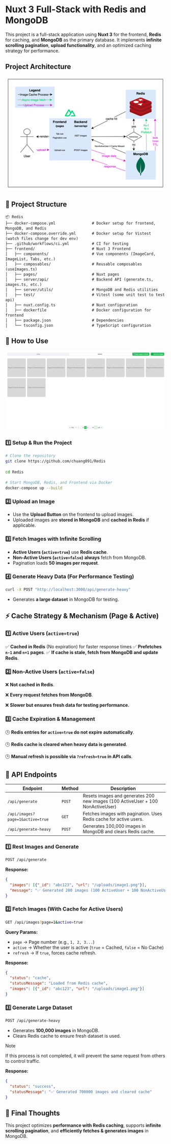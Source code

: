 # **Nuxt 3 Full-Stack with Redis and MongoDB**

This project is a full-stack application using **Nuxt 3** for the frontend, **Redis** for caching, and **MongoDB** as the primary database. It implements **infinite scrolling pagination**, **upload functionality**, and an optimized caching strategy for performance.

## **Project Architecture**

![alt text](arc.png)

## **📂 Project Structure**

```text
📦 Redis
├── docker-compose.yml                # Docker setup for frontend, MongoDB, and Redis
├── docker-compose.override.yml       # Docker setup for Vistest (watch files change for dev env)
├── .github/workflows/ci.yml          # CI for testing
├── frontend/                         # Nuxt 3 Frontend
│   ├── components/                   # Vue components (ImageCard, ImageList, Tabs, etc.)
│   ├── composables/                  # Reusable composables (useImages.ts)
│   ├── pages/                        # Nuxt pages
│   ├── server/api/                   # Backend API (generate.ts, images.ts, etc.)
│   ├── server/utils/                 # MongoDB and Redis utilities
│   ├── test/                         # Vitest (some unit test to test api)
│   ├── nuxt.config.ts                # Nuxt configuration
│   ├── dockerfile                    # Docker configuration for frontend
│   ├── package.json                  # Dependencies
│   └── tsconfig.json                 # TypeScript configuration
```

## **🚀 How to Use**

![alt text](image.png)

### **1️⃣ Setup & Run the Project**

```sh
# Clone the repository
git clone https://github.com/chuang091/Redis

cd Redis

# Start MongoDB, Redis, and Frontend via Docker
docker-compose up --build
```

### **2️⃣ Upload an Image**

- Use the **Upload Button** on the frontend to upload images.
- Uploaded images are **stored in MongoDB** and **cached in Redis** if applicable.

### **3️⃣ Fetch Images with Infinite Scrolling**

- **Active Users (`active=true`)** use **Redis cache**.
- **Non-Active Users (`active=false`)** **always** fetch from MongoDB.
- Pagination loads **50 images per request**.

### **4️⃣ Generate Heavy Data** (For Performance Testing)

```sh
curl -X POST "http://localhost:3000/api/generate-heavy"
```

- Generates **a large dataset** in MongoDB for testing.

## **⚡ Cache Strategy & Mechanism (Page & Active)**

### **1️⃣ Active Users (`active=true`)**

✅ **Cached in Redis** (No expiration) for faster response times
✅ **Prefetches `n-1` and `n+1` pages**.
✅ **If cache is stale, fetch from MongoDB and update Redis**.

### **2️⃣ Non-Active Users (`active=false`)**

❌ **Not cached in Redis**.

❌ **Every request fetches from MongoDB**.

❌ **Slower but ensures fresh data for testing performance.**

### **3️⃣ Cache Expiration & Management**

🕒 **Redis entries for `active=true` do not expire automatically**.

🕒 **Redis cache is cleared when heavy data is generated**.

🕒 **Manual refresh is possible via `?refresh=true` in API calls**.

## **📌 API Endpoints**

| **Endpoint**                     | **Method** | **Description**                                                                 |
| ---------------------------------- | ------------ | --------------------------------------------------------------------------------- |
| `/api/generate`                  | `POST`     | Resets images and generates 200 new images (100 ActiveUser + 100 NonActiveUser) |
| `/api/images?page=1&active=true` | `GET`      | Fetches images with pagination. Uses Redis cache for active users.              |
| `/api/generate-heavy`            | `POST`     | Generates 100,000 images in MongoDB and clears Redis cache.                     |

### **1️⃣ Rest Images and Generate**

```sh
POST /api/generate
```

**Response:**

```json
{
  "images": [{"_id": "abc123", "url": "/uploads/image1.png"}],
  "message": "✅ Generated 200 images (100 ActiveUser + 100 NonActiveUser)"
}
```

### **2️⃣ Fetch Images (With Cache for Active Users)**

```sh
GET /api/images?page=1&active=true
```

**Query Params:**

- `page` → Page number (e.g., `1, 2, 3...`)
- `active` → Whether the user is active (`true` = Cached, `false` = No Cache)
- `refresh` → If `true`, forces cache refresh.

**Response:**

```json
{
  "status": "cache",
  "statusMessage": "Loaded from Redis cache",
  "images": [{"_id": "abc123", "url": "/uploads/image1.png"}]
}
```

### **3️⃣ Generate Large Dataset**

```sh
POST /api/generate-heavy
```

- Generates **100,000 images** in MongoDB.
- Clears Redis cache to ensure fresh dataset is used.

> [!NOTE]  
> If this process is not completed, it will prevent the same request from others to control traffic.

**Response:**

```json
{
  "status": "success",
  "statusMessage": "✅ Generated 700000 images and cleared cache"
}
```

## **🚀 Final Thoughts**

This project optimizes **performance with Redis caching**, supports **infinite scrolling pagination**, and **efficiently fetches & generates images** in MongoDB.
